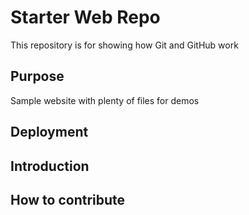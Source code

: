 # Starter Web Repo

This repository is for showing how Git and GitHub work

## Purpose

Sample website with plenty of files for demos

## Deployment

## Introduction

## How to contribute